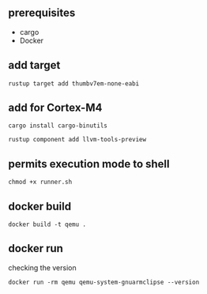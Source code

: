 ## prerequisites

- cargo
- Docker

## add target

```
rustup target add thumbv7em-none-eabi
```

## add for Cortex-M4

```
cargo install cargo-binutils
```

```
rustup component add llvm-tools-preview
```

## permits execution mode to shell

```
chmod +x runner.sh
```

## docker build

```
docker build -t qemu .
```

## docker run

checking the version

```
docker run -rm qemu qemu-system-gnuarmclipse --version
```
